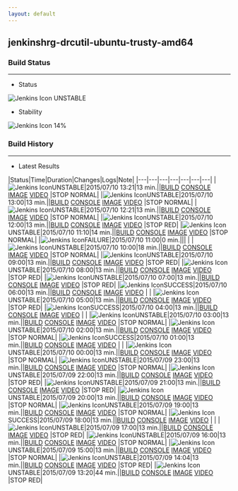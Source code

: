 ```yaml
---
layout: default
---
```

## jenkinshrg-drcutil-ubuntu-trusty-amd64
### Build Status
___
* Status
  
![Jenkins Icon](http://jenkinshrg.github.io/images/48x48/yellow.png)
UNSTABLE
  
* Stability
  
![Jenkins Icon](http://jenkinshrg.github.io/images/48x48/health-00to19.png)
14%
  
### Build History
___
* Latest Results
  
|Status|Time|Duration|Changes|Logs|Note|
|---|---|---|---|---|---|---|
|![Jenkins Icon](http://jenkinshrg.github.io/images/24x24/yellow.png)UNSTABLE|2015/07/10 13:21|13 min.||[BUILD](https://drive.google.com/file/d/0B54sHwaxmuM4c2lsdGcyRzZOTE0/view?usp=drivesdk) [CONSOLE](https://drive.google.com/file/d/0B54sHwaxmuM4LVBtVzdjRkY2b2s/view?usp=drivesdk) [IMAGE](https://drive.google.com/file/d/0B54sHwaxmuM4ZVB4VHJJQjc5NE0/edit?usp=drivesdk) [VIDEO](https://drive.google.com/file/d/0B54sHwaxmuM4M3ZWZE9qTzBJUG8/edit?usp=drivesdk) |STOP NORMAL|
|![Jenkins Icon](http://jenkinshrg.github.io/images/24x24/yellow.png)UNSTABLE|2015/07/10 13:00|13 min.||[BUILD](https://drive.google.com/file/d/0B54sHwaxmuM4UUdQRVBFcTZ5VEE/view?usp=drivesdk) [CONSOLE](https://drive.google.com/file/d/0B54sHwaxmuM4X3dfd243ZjZIdmc/view?usp=drivesdk) [IMAGE](https://drive.google.com/file/d/0B54sHwaxmuM4NkliRE4tNnY1dHM/edit?usp=drivesdk) [VIDEO](https://drive.google.com/file/d/0B54sHwaxmuM4QlA3QUhzOGY4YUk/edit?usp=drivesdk) |STOP NORMAL|
|![Jenkins Icon](http://jenkinshrg.github.io/images/24x24/yellow.png)UNSTABLE|2015/07/10 12:21|13 min.||[BUILD](https://drive.google.com/file/d/0B54sHwaxmuM4c09zZ3RtYmlUeVk/view?usp=drivesdk) [CONSOLE](https://drive.google.com/file/d/0B54sHwaxmuM4ekZDUS1nbVJhVE0/view?usp=drivesdk) [IMAGE](https://drive.google.com/file/d/0B54sHwaxmuM4SFdpdlNyajJVaE0/edit?usp=drivesdk) [VIDEO](https://drive.google.com/file/d/0B54sHwaxmuM4eHV2Nl9KWlJBNUk/edit?usp=drivesdk) |STOP NORMAL|
|![Jenkins Icon](http://jenkinshrg.github.io/images/24x24/yellow.png)UNSTABLE|2015/07/10 12:00|13 min.||[BUILD](https://drive.google.com/file/d/0B54sHwaxmuM4Y3IxRW5FV0NCMG8/view?usp=drivesdk) [CONSOLE](https://drive.google.com/file/d/0B54sHwaxmuM4dDVraEpZUHlJck0/view?usp=drivesdk) [IMAGE](https://drive.google.com/file/d/0B54sHwaxmuM4eE1SeF9iQjcxQXc/edit?usp=drivesdk) [VIDEO](https://drive.google.com/file/d/0B54sHwaxmuM4ZnNWMzZ5OWlZdWc/edit?usp=drivesdk) |STOP RED|
|![Jenkins Icon](http://jenkinshrg.github.io/images/24x24/yellow.png)UNSTABLE|2015/07/10 11:10|14 min.||[BUILD](https://drive.google.com/file/d/0B54sHwaxmuM4R1ZCR1dxbWU3U1E/view?usp=drivesdk) [CONSOLE](https://drive.google.com/file/d/0B54sHwaxmuM4NkRQa182ZldkSWM/view?usp=drivesdk) [IMAGE](https://drive.google.com/file/d/0B54sHwaxmuM4YWoxc3BLZ0hsTTg/edit?usp=drivesdk) [VIDEO](https://drive.google.com/file/d/0B54sHwaxmuM4Y3JydzVxNkVHbUk/edit?usp=drivesdk) |STOP NORMAL|
|![Jenkins Icon](http://jenkinshrg.github.io/images/24x24/red.png)FAILURE|2015/07/10 11:00|0 min.||| |
|![Jenkins Icon](http://jenkinshrg.github.io/images/24x24/yellow.png)UNSTABLE|2015/07/10 10:00|18 min.||[BUILD](https://drive.google.com/file/d/0B54sHwaxmuM4VExWZ3RpQV84eDg/view?usp=drivesdk) [CONSOLE](https://drive.google.com/file/d/0B54sHwaxmuM4Vl9LMjZ0SEFsZjg/view?usp=drivesdk) [IMAGE](https://drive.google.com/file/d/0B54sHwaxmuM4cV9TMUZHMzQ3NjA/edit?usp=drivesdk) [VIDEO](https://drive.google.com/file/d/0B54sHwaxmuM4djc5UXhubm5vaUk/edit?usp=drivesdk) |STOP NORMAL|
|![Jenkins Icon](http://jenkinshrg.github.io/images/24x24/yellow.png)UNSTABLE|2015/07/10 09:00|13 min.||[BUILD](https://drive.google.com/file/d/0B54sHwaxmuM4eHdxQW5XVlA5U0U/view?usp=drivesdk) [CONSOLE](https://drive.google.com/file/d/0B54sHwaxmuM4UVRKX2dMbGlLRlU/view?usp=drivesdk) [IMAGE](https://drive.google.com/file/d/0B54sHwaxmuM4UUNFdU16VVNqWTQ/edit?usp=drivesdk) [VIDEO](https://drive.google.com/file/d/0B54sHwaxmuM4Ni1adHRac2d5WmM/edit?usp=drivesdk) |STOP RED|
|![Jenkins Icon](http://jenkinshrg.github.io/images/24x24/yellow.png)UNSTABLE|2015/07/10 08:00|13 min.||[BUILD](https://drive.google.com/file/d/0B54sHwaxmuM4R0lmbnRWUWFjNU0/view?usp=drivesdk) [CONSOLE](https://drive.google.com/file/d/0B54sHwaxmuM4bDJNZk83VnpzZ00/view?usp=drivesdk) [IMAGE](https://drive.google.com/file/d/0B54sHwaxmuM4VXRNQk5FYVNYQkk/edit?usp=drivesdk) [VIDEO](https://drive.google.com/file/d/0B54sHwaxmuM4QkZ4RFpsQndEQ0k/edit?usp=drivesdk) |STOP RED|
|![Jenkins Icon](http://jenkinshrg.github.io/images/24x24/yellow.png)UNSTABLE|2015/07/10 07:00|13 min.||[BUILD](https://drive.google.com/file/d/0B54sHwaxmuM4RG1QeVpBeVBMN3M/view?usp=drivesdk) [CONSOLE](https://drive.google.com/file/d/0B54sHwaxmuM4UFQ0dW9SWDRRckk/view?usp=drivesdk) [IMAGE](https://drive.google.com/file/d/0B54sHwaxmuM4QTFFaFZhSlJpOTg/edit?usp=drivesdk) [VIDEO](https://drive.google.com/file/d/0B54sHwaxmuM4Y3J5TTZYVTZqWVk/edit?usp=drivesdk) |STOP RED|
|![Jenkins Icon](http://jenkinshrg.github.io/images/24x24/blue.png)SUCCESS|2015/07/10 06:00|13 min.||[BUILD](https://drive.google.com/file/d/0B54sHwaxmuM4V2NDT2ZPV25zd0k/view?usp=drivesdk) [CONSOLE](https://drive.google.com/file/d/0B54sHwaxmuM4M2ZkSFZRZ084V3M/view?usp=drivesdk) [IMAGE](https://drive.google.com/file/d/0B54sHwaxmuM4aExLeVpsclJrZzg/view?usp=drivesdk) [VIDEO](https://drive.google.com/file/d/0B54sHwaxmuM4QUw1UEJfZy04c1E/view?usp=drivesdk) | |
|![Jenkins Icon](http://jenkinshrg.github.io/images/24x24/yellow.png)UNSTABLE|2015/07/10 05:00|13 min.||[BUILD](https://drive.google.com/file/d/0B54sHwaxmuM4VDVtWVBZRTh1ams/view?usp=drivesdk) [CONSOLE](https://drive.google.com/file/d/0B54sHwaxmuM4Q0RCMVk3WVcxdHc/view?usp=drivesdk) [IMAGE](https://drive.google.com/file/d/0B54sHwaxmuM4cFBzVnItSWxUZEU/view?usp=drivesdk) [VIDEO](https://drive.google.com/file/d/0B54sHwaxmuM4VjBUN2xaX0dWM0E/view?usp=drivesdk) |STOP RED|
|![Jenkins Icon](http://jenkinshrg.github.io/images/24x24/blue.png)SUCCESS|2015/07/10 04:00|13 min.||[BUILD](https://drive.google.com/file/d/0B54sHwaxmuM4ZERSQjA4MUhUSFU/view?usp=drivesdk) [CONSOLE](https://drive.google.com/file/d/0B54sHwaxmuM4UDBZWmU3QVpCcE0/view?usp=drivesdk) [IMAGE](https://drive.google.com/file/d/0B54sHwaxmuM4ZnBGc1dPZzVSc0U/view?usp=drivesdk) [VIDEO](https://drive.google.com/file/d/0B54sHwaxmuM4UmRmS21QcWY4aFU/view?usp=drivesdk) | |
|![Jenkins Icon](http://jenkinshrg.github.io/images/24x24/yellow.png)UNSTABLE|2015/07/10 03:00|13 min.||[BUILD](https://drive.google.com/file/d/0B54sHwaxmuM4UGU5bWp5LXROUUE/view?usp=drivesdk) [CONSOLE](https://drive.google.com/file/d/0B54sHwaxmuM4WlJzRWNFTXlwTk0/view?usp=drivesdk) [IMAGE](https://drive.google.com/file/d/0B54sHwaxmuM4Qjl4eTZLZzhsdFE/view?usp=drivesdk) [VIDEO](https://drive.google.com/file/d/0B54sHwaxmuM4NGxzWU5Ya3FOWDQ/view?usp=drivesdk) |STOP NORMAL|
|![Jenkins Icon](http://jenkinshrg.github.io/images/24x24/yellow.png)UNSTABLE|2015/07/10 02:00|13 min.||[BUILD](https://drive.google.com/file/d/0B54sHwaxmuM4ZjNULTAzR0dPcjQ/view?usp=drivesdk) [CONSOLE](https://drive.google.com/file/d/0B54sHwaxmuM4Rlo4ejJmTGF5QlE/view?usp=drivesdk) [IMAGE](https://drive.google.com/file/d/0B54sHwaxmuM4YXJkdG5KWktCOU0/edit?usp=drivesdk) [VIDEO](https://drive.google.com/file/d/0B54sHwaxmuM4aENGVnp4djlKMTQ/edit?usp=drivesdk) |STOP NORMAL|
|![Jenkins Icon](http://jenkinshrg.github.io/images/24x24/blue.png)SUCCESS|2015/07/10 01:00|13 min.||[BUILD](https://drive.google.com/file/d/0B54sHwaxmuM4QmpCWkw1OFFzZ1E/view?usp=drivesdk) [CONSOLE](https://drive.google.com/file/d/0B54sHwaxmuM4QlVWU2hUQmxBOWs/view?usp=drivesdk) [IMAGE](https://drive.google.com/file/d/0B54sHwaxmuM4RTNUUDVZTzBrdWM/edit?usp=drivesdk) [VIDEO](https://drive.google.com/file/d/0B54sHwaxmuM4UkdIUTF5SHV0Q2s/edit?usp=drivesdk) | |
|![Jenkins Icon](http://jenkinshrg.github.io/images/24x24/yellow.png)UNSTABLE|2015/07/10 00:00|13 min.||[BUILD](https://drive.google.com/file/d/0B54sHwaxmuM4Ym5Bd1MzeWdNT0U/view?usp=drivesdk) [CONSOLE](https://drive.google.com/file/d/0B54sHwaxmuM4akw3cFI4RmdzR2M/view?usp=drivesdk) [IMAGE](https://drive.google.com/file/d/0B54sHwaxmuM4enlDWVUwSlhQZ1U/edit?usp=drivesdk) [VIDEO](https://drive.google.com/file/d/0B54sHwaxmuM4b3lpcl9fU0VNU2c/edit?usp=drivesdk) |STOP NORMAL|
|![Jenkins Icon](http://jenkinshrg.github.io/images/24x24/yellow.png)UNSTABLE|2015/07/09 23:00|13 min.||[BUILD](https://drive.google.com/file/d/0B54sHwaxmuM4TWowbk1MYWk2bzA/view?usp=drivesdk) [CONSOLE](https://drive.google.com/file/d/0B54sHwaxmuM4ZHozYVk0Q240Q2M/view?usp=drivesdk) [IMAGE](https://drive.google.com/file/d/0B54sHwaxmuM4NDZ5SDAySXJYV00/edit?usp=drivesdk) [VIDEO](https://drive.google.com/file/d/0B54sHwaxmuM4WHhhM1A4cklNLXM/edit?usp=drivesdk) |STOP NORMAL|
|![Jenkins Icon](http://jenkinshrg.github.io/images/24x24/yellow.png)UNSTABLE|2015/07/09 22:00|13 min.||[BUILD](https://drive.google.com/file/d/0B54sHwaxmuM4QklEUGx2amwyWUU/view?usp=drivesdk) [CONSOLE](https://drive.google.com/file/d/0B54sHwaxmuM4TGo0RGV6STZMRTA/view?usp=drivesdk) [IMAGE](https://drive.google.com/file/d/0B54sHwaxmuM4VVdnTHRkSERYOGM/edit?usp=drivesdk) [VIDEO](https://drive.google.com/file/d/0B54sHwaxmuM4VzZEYm83cVJpUjg/edit?usp=drivesdk) |STOP RED|
|![Jenkins Icon](http://jenkinshrg.github.io/images/24x24/yellow.png)UNSTABLE|2015/07/09 21:00|13 min.||[BUILD](https://drive.google.com/file/d/0B54sHwaxmuM4RWNyUnFCWHVacWM/view?usp=drivesdk) [CONSOLE](https://drive.google.com/file/d/0B54sHwaxmuM4eldWVDlaNmFLOXM/view?usp=drivesdk) [IMAGE](https://drive.google.com/file/d/0B54sHwaxmuM4b2NsLWJad0RlLUE/edit?usp=drivesdk) [VIDEO](https://drive.google.com/file/d/0B54sHwaxmuM4Q0pFMFdnRTdWbGs/edit?usp=drivesdk) |STOP RED|
|![Jenkins Icon](http://jenkinshrg.github.io/images/24x24/yellow.png)UNSTABLE|2015/07/09 20:00|13 min.||[BUILD](https://drive.google.com/file/d/0B54sHwaxmuM4c29IQ0hUalEzUDA/view?usp=drivesdk) [CONSOLE](https://drive.google.com/file/d/0B54sHwaxmuM4dndTczR2bGlJWGs/view?usp=drivesdk) [IMAGE](https://drive.google.com/file/d/0B54sHwaxmuM4R0EtRWd0TV9sU2s/edit?usp=drivesdk) [VIDEO](https://drive.google.com/file/d/0B54sHwaxmuM4eW1LbjBMOWxuYVE/edit?usp=drivesdk) |STOP NORMAL|
|![Jenkins Icon](http://jenkinshrg.github.io/images/24x24/yellow.png)UNSTABLE|2015/07/09 19:00|13 min.||[BUILD](https://drive.google.com/file/d/0B54sHwaxmuM4bzJ2MHcxaEVZdTg/view?usp=drivesdk) [CONSOLE](https://drive.google.com/file/d/0B54sHwaxmuM4Tzl2SEE0S0dUMUE/view?usp=drivesdk) [IMAGE](https://drive.google.com/file/d/0B54sHwaxmuM4TVVFZlBJb2xGcnc/edit?usp=drivesdk) [VIDEO](https://drive.google.com/file/d/0B54sHwaxmuM4WUFWclN4Njc3U0k/edit?usp=drivesdk) |STOP NORMAL|
|![Jenkins Icon](http://jenkinshrg.github.io/images/24x24/blue.png)SUCCESS|2015/07/09 18:00|13 min.||[BUILD](https://drive.google.com/file/d/0B54sHwaxmuM4WnhkMEVYdGo3Z1E/view?usp=drivesdk) [CONSOLE](https://drive.google.com/file/d/0B54sHwaxmuM4a2FrSzBfbkpOLWs/view?usp=drivesdk) [IMAGE](https://drive.google.com/file/d/0B54sHwaxmuM4UmhIS294QjRBZjA/edit?usp=drivesdk) [VIDEO](https://drive.google.com/file/d/0B54sHwaxmuM4cVBXOW5mVERLdVU/edit?usp=drivesdk) | |
|![Jenkins Icon](http://jenkinshrg.github.io/images/24x24/yellow.png)UNSTABLE|2015/07/09 17:00|13 min.||[BUILD](https://drive.google.com/file/d/0B54sHwaxmuM4UERERHh1MFVCbm8/view?usp=drivesdk) [CONSOLE](https://drive.google.com/file/d/0B54sHwaxmuM4QTVISjRkTWhXUkU/view?usp=drivesdk) [IMAGE](https://drive.google.com/file/d/0B54sHwaxmuM4N25pWDQwekJTeDA/edit?usp=drivesdk) [VIDEO](https://drive.google.com/file/d/0B54sHwaxmuM4MHlCUU5yQ00ycFE/edit?usp=drivesdk) |STOP RED|
|![Jenkins Icon](http://jenkinshrg.github.io/images/24x24/yellow.png)UNSTABLE|2015/07/09 16:00|13 min.||[BUILD](https://drive.google.com/file/d/0B54sHwaxmuM4NWd5LXZjZlZKdzg/view?usp=drivesdk) [CONSOLE](https://drive.google.com/file/d/0B54sHwaxmuM4dHFuN3hrdTRZRms/view?usp=drivesdk) [IMAGE](https://drive.google.com/file/d/0B54sHwaxmuM4MGNmSHBBWmE3cUk/edit?usp=drivesdk) [VIDEO](https://drive.google.com/file/d/0B54sHwaxmuM4c0hGYzNoM25Ua00/edit?usp=drivesdk) |STOP NORMAL|
|![Jenkins Icon](http://jenkinshrg.github.io/images/24x24/yellow.png)UNSTABLE|2015/07/09 15:00|13 min.||[BUILD](https://drive.google.com/file/d/0B54sHwaxmuM4SjVXSHZuOXVWNmc/view?usp=drivesdk) [CONSOLE](https://drive.google.com/file/d/0B54sHwaxmuM4UHpKOHZ4Z3JjbXM/view?usp=drivesdk) [IMAGE](https://drive.google.com/file/d/0B54sHwaxmuM4RUxZX19uLXhyS2c/edit?usp=drivesdk) [VIDEO](https://drive.google.com/file/d/0B54sHwaxmuM4REpvTThhazFKZzA/edit?usp=drivesdk) |STOP NORMAL|
|![Jenkins Icon](http://jenkinshrg.github.io/images/24x24/yellow.png)UNSTABLE|2015/07/09 14:04|13 min.||[BUILD](https://drive.google.com/file/d/0B54sHwaxmuM4enRuUTluSXBNTjQ/view?usp=drivesdk) [CONSOLE](https://drive.google.com/file/d/0B54sHwaxmuM4bEZHa3dwUlRPNEU/view?usp=drivesdk) [IMAGE](https://drive.google.com/file/d/0B54sHwaxmuM4SC1TVW12UGprNVk/edit?usp=drivesdk) [VIDEO](https://drive.google.com/file/d/0B54sHwaxmuM4UjNUblM1RGNDb0E/edit?usp=drivesdk) |STOP RED|
|![Jenkins Icon](http://jenkinshrg.github.io/images/24x24/yellow.png)UNSTABLE|2015/07/09 13:20|44 min.||[BUILD](https://drive.google.com/file/d/0B54sHwaxmuM4UVgycGZCVGVGU1k/view?usp=drivesdk) [CONSOLE](https://drive.google.com/file/d/0B54sHwaxmuM4MWVmUVlwVEE5X1k/view?usp=drivesdk) [IMAGE](https://drive.google.com/file/d/0B54sHwaxmuM4X3Q3Ym5HZVlhWTA/edit?usp=drivesdk) [VIDEO](https://drive.google.com/file/d/0B54sHwaxmuM4Z2xiN2lxVFlrb3c/edit?usp=drivesdk) |STOP RED|

